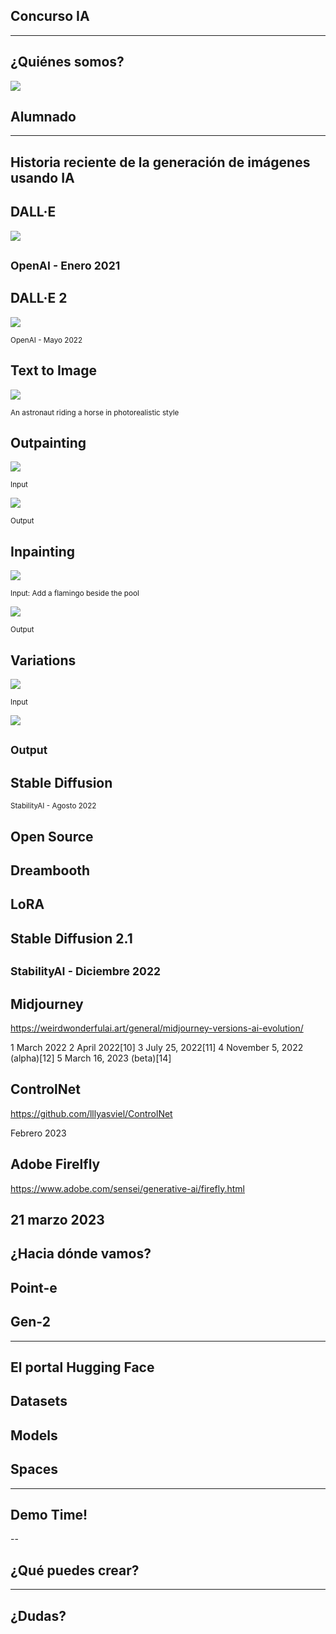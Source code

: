 ## Concurso IA
---
## ¿Quiénes somos?

<img class="r-stretch" style="text-align: center" src="../assets/logos-combinados-iabd.png">


## Alumnado
---
## Historia reciente de la generación de imágenes usando IA

## DALL·E

<img class="r-stretch" style="text-align: center" src="../assets/dall-e-1.jpg.webp">

<small>OpenAI - Enero 2021</small>
---
## DALL·E 2

<img class="r-stretch" style="text-align: center" src="../assets/dall-e-2.jpg.webp">

<small>OpenAI - Mayo 2022</small>


## Text to Image

<img class="r-stretch" style="text-align: center" src="../assets/Anastronautridingahorseinaphotorealisticstyle0.jpg.webp">

<small>An astronaut riding a horse in photorealistic style</small>


## Outpainting

<img class="r-stretch" style="text-align: center" src="../assets/girl_with_pearl_earring.jpg.webp">

<small>Input</small>


<img class="r-stretch" style="text-align: center" src="../assets/dall-e-introducing-outpainting.jpeg.webp">

<small>Output</small>


## Inpainting

<img class="r-stretch" style="text-align: center" src="../assets/original.jpg.webp">

<small>Input: Add a flamingo beside the pool</small>


<img class="r-stretch" style="text-align: center" src="../assets/0.jpg.webp">

<small>Output</small>


## Variations

<img class="r-stretch" style="text-align: center" src="../assets/OriginalDALLE2generationofaportraitpaintingofSalvadorDaliwitharobotichalfface.jpg.webp">

<small>Input</small>


<img class="r-stretch" style="text-align: center" src="../assets/VariationofDALLE2generationofaportraitpaintingofSalvadorDaliwitharobotichalfface7.jpg.webp">

<small>Output</small>
---
## Stable Diffusion


<small>StabilityAI - Agosto 2022</small>


## Open Source


## Dreambooth


## LoRA


## Stable Diffusion 2.1


<small>StabilityAI - Diciembre 2022</small>
---
## Midjourney

https://weirdwonderfulai.art/general/midjourney-versions-ai-evolution/

1	March 2022
2	April 2022[10]
3	July 25, 2022[11]
4	November 5, 2022 (alpha)[12]
5	March 16, 2023 (beta)[14]


## ControlNet

https://github.com/lllyasviel/ControlNet

Febrero 2023

## Adobe Firelfly

https://www.adobe.com/sensei/generative-ai/firefly.html

21 marzo 2023
---
## ¿Hacia dónde vamos?

## Point-e

## Gen-2
---
## El portal Hugging Face

## Datasets

## Models

## Spaces
---
## Demo Time!
--
## ¿Qué puedes crear?
---

<!-- .slide: data-background-video="../assets/searching.mp4" data-background-opacity="0.6" data-background-video-loop data-background-video-muted-->

## ¿Dudas?
